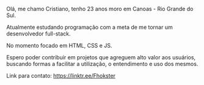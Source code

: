 Olá, me chamo Cristiano, tenho 23 anos moro em Canoas - Rio Grande do Sul. 

Atualmente estudando programação com a meta de me tornar um desenvolvedor full-stack.

No momento focado em HTML, CSS e JS.

Espero poder contribuir em projetos que agreguem alto valor aos usuários, buscando formas a facilitar a utilização, o entendimento e uso dos mesmos.

Link para contato: https://linktr.ee/Fhokster

